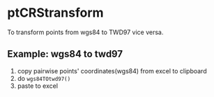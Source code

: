 # ptCRStransform
To transform points from wgs84 to TWD97 vice versa.

## Example: wgs84 to twd97
1. copy pairwise points' coordinates(wgs84) from excel to clipboard
2. do `wgs84TOtwd97()`
2. paste to excel
